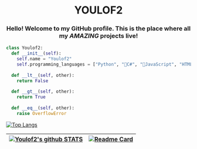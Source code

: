 <h1 align="center">YOULOF2</h1>
<h3 align="center">Hello! Welcome to my GitHub profile. This is the place where all my <em>AMAZING</em> projects live!</h3>

```python
class Youlof2:
  def __init__(self):
    self.name = "Youlof2"
    self.programming_languages = ["Python", "🤏C#", "🤏JavaScript", "HTML", "CSS"]
  
  def __lt__(self, other):
    return False
    
  def __gt__(self, other):
    return True
    
  def __eq__(self, other):
    raise OverflowError
```
[![Top Langs](https://github-readme-stats.vercel.app/api/top-langs/?username=YOULOF2&card_width=1100px)](https://github.com/anuraghazra/github-readme-stats)



|[![Youlof2's github STATS](https://github-readme-stats.vercel.app/api?username=YOULOF2&theme=radical)](https://github.com/anuraghazra/github-readme-stats)|[![Readme Card](https://github-readme-stats.vercel.app/api/pin/?username=YOULOF2&repo=Personal-Assistant)](https://github.com/anuraghazra/github-readme-stats)|
| ------------- |:-------------:| 
